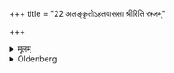 +++
title = "22 अलङ्कृतोऽहतवाससा श्रीरिति स्रजम्"

+++

<details><summary>मूलम्</summary>

अलङ्कृतोऽहतवाससा श्रीरिति स्रजं प्रतिमुञ्चेत् २२
</details>

<details><summary>Oldenberg</summary>

24. Having adorned himself and put on clothes which have not yet been washed, he should put a garland (on his head) with (the formula), 'Luck' (l.l. 11).
</details>
